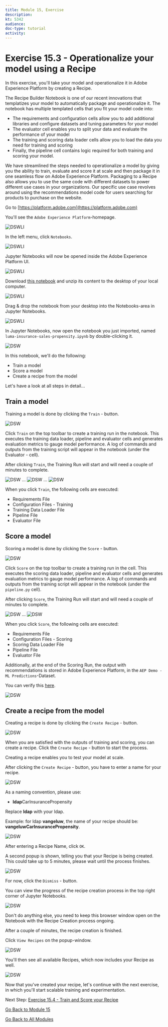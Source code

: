 ```yaml
---
title: Module 15, Exercise
description: 
kt: 5342
audience: 
doc-type: tutorial
activity: 
---
```


# Exercise 15.3 - Operationalize your model using a Recipe

In this exercise, you'll take your model and operationalize it in Adobe Experience Platform by creating a Recipe.

The Recipe Builder Notebook is one of our recent innovations that templatizes your model to automatically package and operationalize it. The notebook has multiple templated cells that you fit your model code into:

* The requirements and configuration cells allow you to add additional libraries and configure datasets and tuning parameters for your model
* The evaluator cell enables you to split your data and evaluate the performance of your model
* The training and scoring data loader cells allow you to load the data you need for training and scoring
* Finally, the pipeline cell contains logic required for both training and scoring your model.

We have streamlined the steps needed to operationalize a model by giving you the ability to train, evaluate and score it at scale and then package it in one seamless flow on Adobe Experience Platform. Packaging to a Recipe also allows you to use the same code with different datasets to power different use cases in your organizations. Our specific use case revolves around using the recommendations model code for users searching for products to purchase on the website.

Go to [https://platform.adobe.com](https://platform.adobe.com)

You'll see the ``Adobe Experience Platform``-homepage.

![DSWLI](./images/aeph.png)

In the left menu, click ``Notebooks``.

![DSWLI](./images/aephnb.png)

Jupyter Notebooks will now be opened inside the Adobe Experience Platform UI.

![DSWLI](./images/aephnbo.png)

Download [this notebook](./downloads/LumaCarInsurancePropensityScoringRecipe.ipynb.zip) and unzip its content to the desktop of your local computer.

![DSWLI](./images/dt.png)

Drag & drop the notebook from your desktop into the Notebooks-area in Jupyter Notebooks.

![DSWLI](./images/dtnb.png)

In Jupyter Notebooks, now open the notebook you just imported, named ```luma-insurance-sales-propensity.ipynb``` by double-clicking it.

![DSW](./images/jprecipe.png)

In this notebook, we'll do the following:

* Train a model
* Score a model
* Create a recipe from the model

Let's have a look at all steps in detail...

## Train a model

Training a model is done by clicking the ```Train``` - button.

![DSW](./images/playtrain.png)

Click ```Train``` on the top toolbar to create a training run in the notebook. This executes the training data loader, pipeline and evaluator cells and generates evaluation metrics to gauge model performance. A log of commands and outputs from the training script will appear in the notebook (under the Evaluator - cell).

After clicking ```Train```, the Training Run will start and will need a couple of minutes to complete.

![DSW](./images/tlog1.png)
...
![DSW](./images/tlog2.png)
...
![DSW](./images/tlog3.png)

When you click ```Train```, the following cells are executed:

* Requirements File
* Configuration Files - Training
* Training Data Loader File
* Pipeline File
* Evaluator File

## Score a model

Scoring a model is done by clicking the ```Score``` - button.

![DSW](./images/playscore.png)

Click ```Score``` on the top toolbar to create a training run in the cell. This executes the scoring data loader, pipeline and evaluator cells and generates evaluation metrics to gauge model performance. A log of commands and outputs from the training script will appear in the notebook (under the `pipeline.py` cell).

After clicking ```Score```, the Training Run will start and will need a couple of minutes to complete.

![DSW](./images/slog1.png)
...
![DSW](./images/slog2.png)

When you click ```Score```, the following cells are executed:

* Requirements File
* Configuration Files - Scoring
* Scoring Data Loader File
* Pipeline File
* Evaluator File

Additionally, at the end of the Scoring Run, the output with recommendations is stored in Adobe Experience Platform, in the ```AEP Demo - ML Predictions```-Dataset.

You can verify this [here](https://platform.adobe.com/dataset).

![DSW](./images/recoutput.png)

## Create a recipe from the model

Creating a recipe is done by clicking the ```Create Recipe``` - button.

![DSW](./images/playrecipe.png)

When you are satisfied with the outputs of training and scoring, you can create a recipe. Click the ```Create Recipe``` - button to start the process.

Creating a recipe enables you to test your model at scale.

After clicking the ```Create Recipe``` - button, you have to enter a name for your recipe.

![DSW](./images/recname.png)

As a naming convention, please use:

* **ldap**CarInsurancePropensity

Replace **ldap** with your ldap.

Example: for ldap **vangeluw**, the name of your recipe should be: **vangeluwCarInsurancePropensity**.

![DSW](./images/recname99.png)

After entering a Recipe Name, click ```OK```.

A second popup is shown, telling you that your Recipe is being created. This could take up to 5 minutes, please wait until the process finishes.

![DSW](./images/popup.png)

For now, click the ```Dismiss``` - button.

You can view the progress of the recipe creation process in the top right corner of Jupyter Notebooks.

![DSW](./images/progress.png)

Don't do anything else, you need to keep this browser window open on the Notebook with the Recipe Creation process ongoing.

After a couple of minutes, the recipe creation is finished.

Click ``View Recipes`` on the popup-window.

![DSW](./images/popup.png)

You'll then see all available Recipes, which now includes your Recipe as well.

![DSW](./images/menurec.png)

Now that you've created your recipe, let's continue with the next exercise, in which you'll start scalable training and experimentation.

Next Step: [Exercise 15.4 - Train and Score your Recipe](./ex4.md)

[Go Back to Module 15](./data-science-workspace-car-insurance-sales-propensity.md)

[Go Back to All Modules](../../README.md)

